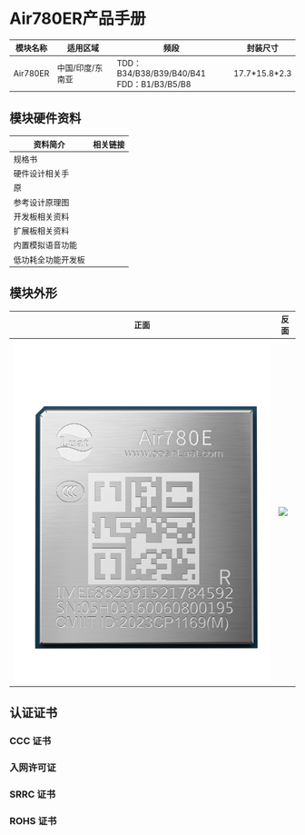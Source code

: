 # Air780ER产品手册

| 模块名称 | 适用区域         | 频段                                            | 封装尺寸        |
| -------- | ---------------- | ----------------------------------------------- | --------------- |
| Air780ER | 中国/印度/东南亚 | TDD：B34/B38/B39/B40/B41 <br />FDD：B1/B3/B5/B8 | 17.7\*15.8\*2.3 |

## 模块硬件资料

| 资料简介           | 相关链接 |
| ------------------ | -------- |
| 规格书             |          |
| 硬件设计相关手     |          |
| 原                 |          |
| 参考设计原理图     |          |
| 开发板相关资料     |          |
| 扩展板相关资料     |          |
| 内置模拟语音功能   |          |
| 低功耗全功能开发板 |          |

## 模块外形

| 正面                   | 反面                          |
| ---------------------- | ----------------------------- |
| ![](./image/780ER.png) | ![](./image/780E系列反面.png) |

## 认证证书

### CCC 证书

### 入网许可证

### SRRC 证书

### ROHS 证书

